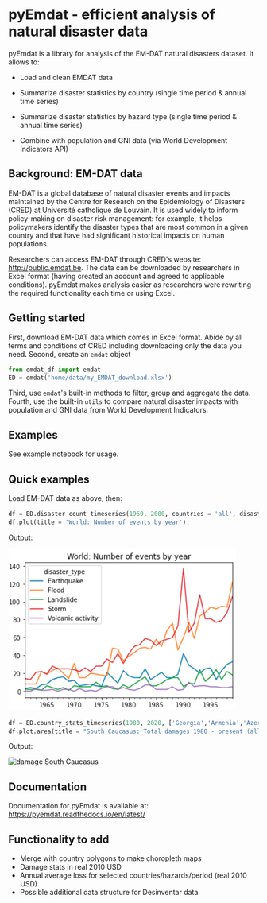 # pyEmdat - efficient analysis of natural disaster data

pyEmdat is a library for analysis of the EM-DAT natural disasters dataset. It allows to:

* Load and clean EMDAT data

* Summarize disaster statistics by country (single time period & annual time series)

* Summarize disaster statistics by hazard type (single time period & annual time series)

* Combine with population and GNI data (via World Development Indicators API)

## Background: EM-DAT data
EM-DAT is a global database of natural disaster events and impacts maintained by the Centre for Research on the Epidemiology of Disasters (CRED) at Université catholique de Louvain. It is used widely to inform policy-making on disaster risk management: for example, it helps policymakers identify the disaster types that are most common in a given country and that have had significant historical impacts on human populations.

Researchers can access EM-DAT through CRED's website: http://public.emdat.be. The data can be downloaded by researchers in Excel format (having created an account and agreed to applicable conditions). pyEmdat makes analysis easier as researchers were rewriting the required functionality each time or using Excel.

## Getting started
First, download EM-DAT data which comes in Excel format. Abide by all terms and conditions of CRED including downloading only the data you need.
Second, create an ``emdat`` object
```python
from emdat_df import emdat
ED = emdat('home/data/my_EMDAT_download.xlsx')
```
Third, use `emdat`'s built-in methods to filter, group and aggregate the data.
Fourth, use the built-in `utils` to compare natural disaster impacts with population and GNI data from World Development Indicators.

## Examples
See example notebook for usage.

## Quick examples

Load EM-DAT data as above, then:

```python
df = ED.disaster_count_timeseries(1960, 2000, countries = 'all', disastertype = ['Storm','Flood', 'Earthquake','Volcanic activity','Landslide'])
df.plot(title = 'World: Number of events by year');
```

Output:

![world number of events](/docs/world_events.png)

```python
df = ED.country_stats_timeseries(1980, 2020, ['Georgia','Armenia','Azerbaijan'],'all','total_damages')
df.plot.area(title = "South Caucasus: Total damages 1980 - present (all hazards, current USD '000)");
```

Output:

![damage South Caucasus](/docs/damage_caucasus.png)

## Documentation
Documentation for pyEmdat is available at: https://pyemdat.readthedocs.io/en/latest/

## Functionality to add
* Merge with country polygons to make choropleth maps
* Damage stats in real 2010 USD
* Annual average loss for selected countries/hazards/period (real 2010 USD)
* Possible additional data structure for Desinventar data
